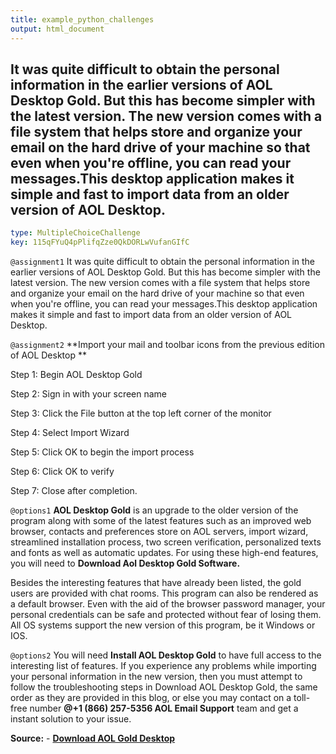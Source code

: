 ```yaml
---
title: example_python_challenges
output: html_document
---
```


## It was quite difficult to obtain the personal information in the earlier versions of AOL Desktop Gold. But this has become simpler with the latest version. The new version comes with a file system that helps store and organize your email on the hard drive of your machine so that even when you're offline, you can read your messages.This desktop application makes it simple and fast to import data from an older version of AOL Desktop.

```yaml
type: MultipleChoiceChallenge
key: 115qFYuQ4pPlifqZze0QkDORLwVufanGIfC
```

`@assignment1`
It was quite difficult to obtain the personal information in the earlier versions of AOL Desktop Gold. But this has become simpler with the latest version. The new version comes with a file system that helps store and organize your email on the hard drive of your machine so that even when you're offline, you can read your messages.This desktop application makes it simple and fast to import data from an older version of AOL Desktop.

`@assignment2`
**Import your mail and toolbar icons from the previous edition of AOL Desktop **

Step 1: Begin AOL Desktop Gold 

Step 2: Sign in with your screen name 

Step 3: Click the File button at the top left corner of the monitor 

Step 4: Select Import Wizard 

Step 5: Click OK to begin the import process 

Step 6: Click OK to verify 

Step 7: Close after completion.


`@options1`
**AOL Desktop Gold** is an upgrade to the older version of the program along with some of the latest features such as an improved web browser, contacts and preferences store on AOL servers, import wizard, streamlined installation process, two screen verification, personalized texts and fonts as well as automatic updates. For using these high-end features, you will need to **Download Aol Desktop Gold Software.**

Besides the interesting features that have already been listed, the gold users are provided with chat rooms. This program can also be rendered as a default browser. Even with the aid of the browser password manager, your personal credentials can be safe and protected without fear of losing them. All OS systems support the new version of this program, be it Windows or IOS.

`@options2`
You will need **Install AOL Desktop Gold** to have full access to the interesting list of features. If you experience any problems while importing your personal information in the new version, then you must attempt to follow the troubleshooting steps in Download AOL Desktop Gold, the same order as they are provided in this blog, or else you may contact on a toll-free number **@+1 (866) 257-5356 AOL Email Support** team and get a instant solution to your issue.

**Source:** - **[Download AOL Gold Desktop](https://www.errorcodeexpert.com/aol-desktop-gold/)**
